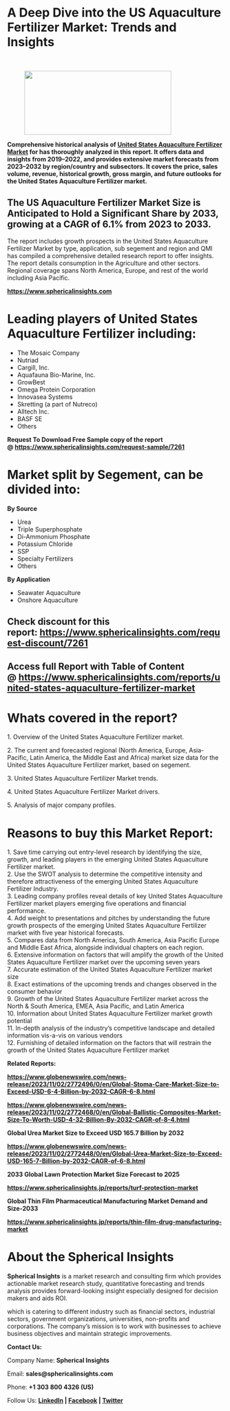 <h1 id="de3f" class="pw-post-title fo fp fq bf fr fs ft fu fv fw fx fy fz ga gb gc gd ge gf gg gh gi gj gk gl gm gn go gp gq bk" data-testid="storyTitle" data-selectable-paragraph="">A Deep Dive into the US Aquaculture Fertilizer Market: Trends and Insights</h1>
<div>
<div class="speechify-ignore ab cp">
<div class="speechify-ignore bh l">
<div class="gr gs gt gu gv ab">
<div>
<div class="ab gw">
<div>
<div class="bm">
<div class="l gx gy by gz ha">&nbsp;</div>
<div class="l gx gy by gz ha">
<figure class="ld le lf lg lh li la lb paragraph-image">
<div class="la lb lc"><picture><img class="bh ki lj c" src="https://miro.medium.com/v2/resize:fit:563/1*Oii6gIrYMUDXyf7bkIx9ow.jpeg" alt="" width="341" height="148" /></picture></div>
</figure>
<p id="2c82" class="pw-post-body-paragraph lk ll fq lm b ln lo lp lq lr ls lt lu lv lw lx ly lz ma mb mc md me mf mg mh fj bk" data-selectable-paragraph=""><strong class="lm fr">Comprehensive historical analysis of&nbsp;</strong><a class="af mi" href="https://www.sphericalinsights.com/reports/united-states-aquaculture-fertilizer-market" target="_blank" rel="noopener ugc nofollow"><strong class="lm fr">United States Aquaculture Fertilizer Market</strong></a><strong class="lm fr">&nbsp;for has thoroughly analyzed in this report. It offers data and insights from 2019&ndash;2022, and provides extensive market forecasts from 2023&ndash;2032 by region/country and subsectors. It covers the price, sales volume, revenue, historical growth, gross margin, and future outlooks for the United States Aquaculture Fertilizer market.</strong></p>
<h2 id="c3b5" class="mj mk fq bf ml mm mn mo mp mq mr ms mt lv mu mv mw lz mx my mz md na nb nc nd bk" data-selectable-paragraph="">The US Aquaculture Fertilizer Market Size is Anticipated to Hold a Significant Share by 2033, growing at a CAGR of 6.1% from 2023 to 2033.</h2>
<p id="5408" class="pw-post-body-paragraph lk ll fq lm b ln ne lp lq lr nf lt lu lv ng lx ly lz nh mb mc md ni mf mg mh fj bk" data-selectable-paragraph="">The report includes growth prospects in the United States Aquaculture Fertilizer Market by type, application, sub segement and region and QMI has compiled a comprehensive detailed research report to offer insights. The report details consumption in the Agriculture and other sectors. Regional coverage spans North America, Europe, and rest of the world including Asia Pacific.</p>
<p id="a49e" class="pw-post-body-paragraph lk ll fq lm b ln lo lp lq lr ls lt lu lv lw lx ly lz ma mb mc md me mf mg mh fj bk" data-selectable-paragraph=""><a class="af mi" href="https://www.sphericalinsights.com/" target="_blank" rel="noopener ugc nofollow"><strong class="lm fr">https://www.sphericalinsights.com</strong></a></p>
<h1 id="0d2e" class="nj mk fq bf ml nk nl nm mp nn no np mt nq nr ns nt nu nv nw nx ny nz oa ob oc bk" data-selectable-paragraph="">Leading players of United States Aquaculture Fertilizer including:</h1>
<ul class="">
<li id="b19b" class="lk ll fq lm b ln ne lp lq lr nf lt lu lv ng lx ly lz nh mb mc md ni mf mg mh od oe of bk" data-selectable-paragraph="">The Mosaic Company</li>
<li id="8f05" class="lk ll fq lm b ln og lp lq lr oh lt lu lv oi lx ly lz oj mb mc md ok mf mg mh od oe of bk" data-selectable-paragraph="">Nutriad</li>
<li id="ed2a" class="lk ll fq lm b ln og lp lq lr oh lt lu lv oi lx ly lz oj mb mc md ok mf mg mh od oe of bk" data-selectable-paragraph="">Cargill, Inc.</li>
<li id="9ab0" class="lk ll fq lm b ln og lp lq lr oh lt lu lv oi lx ly lz oj mb mc md ok mf mg mh od oe of bk" data-selectable-paragraph="">Aquafauna Bio-Marine, Inc.</li>
<li id="e5b1" class="lk ll fq lm b ln og lp lq lr oh lt lu lv oi lx ly lz oj mb mc md ok mf mg mh od oe of bk" data-selectable-paragraph="">GrowBest</li>
<li id="08ff" class="lk ll fq lm b ln og lp lq lr oh lt lu lv oi lx ly lz oj mb mc md ok mf mg mh od oe of bk" data-selectable-paragraph="">Omega Protein Corporation</li>
<li id="6da1" class="lk ll fq lm b ln og lp lq lr oh lt lu lv oi lx ly lz oj mb mc md ok mf mg mh od oe of bk" data-selectable-paragraph="">Innovasea Systems</li>
<li id="2a2b" class="lk ll fq lm b ln og lp lq lr oh lt lu lv oi lx ly lz oj mb mc md ok mf mg mh od oe of bk" data-selectable-paragraph="">Skretting (a part of Nutreco)</li>
<li id="15d8" class="lk ll fq lm b ln og lp lq lr oh lt lu lv oi lx ly lz oj mb mc md ok mf mg mh od oe of bk" data-selectable-paragraph="">Alltech Inc.</li>
<li id="df31" class="lk ll fq lm b ln og lp lq lr oh lt lu lv oi lx ly lz oj mb mc md ok mf mg mh od oe of bk" data-selectable-paragraph="">BASF SE</li>
<li id="3fbf" class="lk ll fq lm b ln og lp lq lr oh lt lu lv oi lx ly lz oj mb mc md ok mf mg mh od oe of bk" data-selectable-paragraph="">Others</li>
</ul>
<p id="2516" class="pw-post-body-paragraph lk ll fq lm b ln lo lp lq lr ls lt lu lv lw lx ly lz ma mb mc md me mf mg mh fj bk" data-selectable-paragraph=""><strong class="lm fr">Request To Download Free Sample copy of the report @&nbsp;</strong><a class="af mi" href="https://www.sphericalinsights.com/request-sample/7261" target="_blank" rel="noopener ugc nofollow"><strong class="lm fr">https://www.sphericalinsights.com/request-sample/7261</strong></a></p>
<h1 id="a82b" class="nj mk fq bf ml nk nl nm mp nn no np mt nq nr ns nt nu nv nw nx ny nz oa ob oc bk" data-selectable-paragraph="">Market split by Segement, can be divided into:</h1>
<p id="b166" class="pw-post-body-paragraph lk ll fq lm b ln ne lp lq lr nf lt lu lv ng lx ly lz nh mb mc md ni mf mg mh fj bk" data-selectable-paragraph=""><strong class="lm fr">By Source</strong></p>
<ul class="">
<li id="7096" class="lk ll fq lm b ln lo lp lq lr ls lt lu lv lw lx ly lz ma mb mc md me mf mg mh od oe of bk" data-selectable-paragraph="">Urea</li>
<li id="6238" class="lk ll fq lm b ln og lp lq lr oh lt lu lv oi lx ly lz oj mb mc md ok mf mg mh od oe of bk" data-selectable-paragraph="">Triple Superphosphate</li>
<li id="5a1c" class="lk ll fq lm b ln og lp lq lr oh lt lu lv oi lx ly lz oj mb mc md ok mf mg mh od oe of bk" data-selectable-paragraph="">Di-Ammonium Phosphate</li>
<li id="3cee" class="lk ll fq lm b ln og lp lq lr oh lt lu lv oi lx ly lz oj mb mc md ok mf mg mh od oe of bk" data-selectable-paragraph="">Potassium Chloride</li>
<li id="9ce4" class="lk ll fq lm b ln og lp lq lr oh lt lu lv oi lx ly lz oj mb mc md ok mf mg mh od oe of bk" data-selectable-paragraph="">SSP</li>
<li id="b9c0" class="lk ll fq lm b ln og lp lq lr oh lt lu lv oi lx ly lz oj mb mc md ok mf mg mh od oe of bk" data-selectable-paragraph="">Specialty Fertilizers</li>
<li id="8bf9" class="lk ll fq lm b ln og lp lq lr oh lt lu lv oi lx ly lz oj mb mc md ok mf mg mh od oe of bk" data-selectable-paragraph="">Others</li>
</ul>
<p id="657d" class="pw-post-body-paragraph lk ll fq lm b ln lo lp lq lr ls lt lu lv lw lx ly lz ma mb mc md me mf mg mh fj bk" data-selectable-paragraph=""><strong class="lm fr">By Application</strong></p>
<ul class="">
<li id="ee2a" class="lk ll fq lm b ln lo lp lq lr ls lt lu lv lw lx ly lz ma mb mc md me mf mg mh od oe of bk" data-selectable-paragraph="">Seawater Aquaculture</li>
<li id="1c43" class="lk ll fq lm b ln og lp lq lr oh lt lu lv oi lx ly lz oj mb mc md ok mf mg mh od oe of bk" data-selectable-paragraph="">Onshore Aquaculture</li>
</ul>
<h2 id="5c5d" class="mj mk fq bf ml mm mn mo mp mq mr ms mt lv mu mv mw lz mx my mz md na nb nc nd bk" data-selectable-paragraph="">Check discount for this report:&nbsp;<a class="af mi" href="https://www.sphericalinsights.com/request-discount/7261" target="_blank" rel="noopener ugc nofollow">https://www.sphericalinsights.com/request-discount/7261</a></h2>
<h2 id="4155" class="mj mk fq bf ml mm mn mo mp mq mr ms mt lv mu mv mw lz mx my mz md na nb nc nd bk" data-selectable-paragraph="">Access full Report with Table of Content @&nbsp;<a class="af mi" href="https://www.sphericalinsights.com/reports/united-states-aquaculture-fertilizer-market" target="_blank" rel="noopener ugc nofollow">https://www.sphericalinsights.com/reports/united-states-aquaculture-fertilizer-market</a></h2>
<h1 id="05e4" class="nj mk fq bf ml nk nl nm mp nn no np mt nq nr ns nt nu nv nw nx ny nz oa ob oc bk" data-selectable-paragraph="">Whats covered in the report?</h1>
<p id="2a0b" class="pw-post-body-paragraph lk ll fq lm b ln ne lp lq lr nf lt lu lv ng lx ly lz nh mb mc md ni mf mg mh fj bk" data-selectable-paragraph="">1. Overview of the United States Aquaculture Fertilizer market.</p>
<p id="bfc8" class="pw-post-body-paragraph lk ll fq lm b ln lo lp lq lr ls lt lu lv lw lx ly lz ma mb mc md me mf mg mh fj bk" data-selectable-paragraph="">2. The current and forecasted regional (North America, Europe, Asia-Pacific, Latin America, the Middle East and Africa) market size data for the United States Aquaculture Fertilizer market, based on segement.</p>
<p id="7f36" class="pw-post-body-paragraph lk ll fq lm b ln lo lp lq lr ls lt lu lv lw lx ly lz ma mb mc md me mf mg mh fj bk" data-selectable-paragraph="">3. United States Aquaculture Fertilizer Market trends.</p>
<p id="be00" class="pw-post-body-paragraph lk ll fq lm b ln lo lp lq lr ls lt lu lv lw lx ly lz ma mb mc md me mf mg mh fj bk" data-selectable-paragraph="">4. United States Aquaculture Fertilizer Market drivers.</p>
<p id="57fc" class="pw-post-body-paragraph lk ll fq lm b ln lo lp lq lr ls lt lu lv lw lx ly lz ma mb mc md me mf mg mh fj bk" data-selectable-paragraph="">5. Analysis of major company profiles.</p>
<h1 id="5f2e" class="nj mk fq bf ml nk nl nm mp nn no np mt nq nr ns nt nu nv nw nx ny nz oa ob oc bk" data-selectable-paragraph="">Reasons to buy this Market Report:</h1>
<p id="edbc" class="pw-post-body-paragraph lk ll fq lm b ln ne lp lq lr nf lt lu lv ng lx ly lz nh mb mc md ni mf mg mh fj bk" data-selectable-paragraph="">1. Save time carrying out entry-level research by identifying the size, growth, and leading players in the emerging United States Aquaculture Fertilizer market.<br />2. Use the SWOT analysis to determine the competitive intensity and therefore attractiveness of the emerging United States Aquaculture Fertilizer Industry.<br />3. Leading company profiles reveal details of key United States Aquaculture Fertilizer market players emerging five operations and financial performance.<br />4. Add weight to presentations and pitches by understanding the future growth prospects of the emerging United States Aquaculture Fertilizer market with five year historical forecasts.<br />5. Compares data from North America, South America, Asia Pacific Europe and Middle East Africa, alongside individual chapters on each region.<br />6. Extensive information on factors that will amplify the growth of the United States Aquaculture Fertilizer market over the upcoming seven years<br />7. Accurate estimation of the United States Aquaculture Fertilizer market size<br />8. Exact estimations of the upcoming trends and changes observed in the consumer behavior<br />9. Growth of the United States Aquaculture Fertilizer market across the North &amp; South America, EMEA, Asia Pacific, and Latin America<br />10. Information about United States Aquaculture Fertilizer market growth potential<br />11. In-depth analysis of the industry&rsquo;s competitive landscape and detailed information vis-a-vis on various vendors<br />12. Furnishing of detailed information on the factors that will restrain the growth of the United States Aquaculture Fertilizer market</p>
<p id="7fd0" class="pw-post-body-paragraph lk ll fq lm b ln lo lp lq lr ls lt lu lv lw lx ly lz ma mb mc md me mf mg mh fj bk" data-selectable-paragraph=""><strong class="lm fr">Related Reports:</strong></p>
<p id="f2ad" class="pw-post-body-paragraph lk ll fq lm b ln lo lp lq lr ls lt lu lv lw lx ly lz ma mb mc md me mf mg mh fj bk" data-selectable-paragraph=""><a class="af mi" href="https://www.globenewswire.com/news-release/2023/11/02/2772496/0/en/Global-Stoma-Care-Market-Size-to-Exceed-USD-6-4-Billion-by-2032-CAGR-6-8.html" target="_blank" rel="noopener ugc nofollow"><strong class="lm fr">https://www.globenewswire.com/news-release/2023/11/02/2772496/0/en/Global-Stoma-Care-Market-Size-to-Exceed-USD-6-4-Billion-by-2032-CAGR-6-8.html</strong></a></p>
<p id="3934" class="pw-post-body-paragraph lk ll fq lm b ln lo lp lq lr ls lt lu lv lw lx ly lz ma mb mc md me mf mg mh fj bk" data-selectable-paragraph=""><a class="af mi" href="https://www.globenewswire.com/news-release/2023/11/02/2772468/0/en/Global-Ballistic-Composites-Market-Size-To-Worth-USD-4-32-Billion-By-2032-CAGR-of-8-4.html" target="_blank" rel="noopener ugc nofollow"><strong class="lm fr">https://www.globenewswire.com/news-release/2023/11/02/2772468/0/en/Global-Ballistic-Composites-Market-Size-To-Worth-USD-4-32-Billion-By-2032-CAGR-of-8-4.html</strong></a></p>
<p id="16d6" class="pw-post-body-paragraph lk ll fq lm b ln lo lp lq lr ls lt lu lv lw lx ly lz ma mb mc md me mf mg mh fj bk" data-selectable-paragraph=""><strong class="lm fr">Global Urea Market Size to Exceed USD 165.7 Billion by 2032</strong></p>
<p id="6b3e" class="pw-post-body-paragraph lk ll fq lm b ln lo lp lq lr ls lt lu lv lw lx ly lz ma mb mc md me mf mg mh fj bk" data-selectable-paragraph=""><a class="af mi" href="https://www.globenewswire.com/news-release/2023/11/02/2772448/0/en/Global-Urea-Market-Size-to-Exceed-USD-165-7-Billion-by-2032-CAGR-of-6-8.html" target="_blank" rel="noopener ugc nofollow"><strong class="lm fr">https://www.globenewswire.com/news-release/2023/11/02/2772448/0/en/Global-Urea-Market-Size-to-Exceed-USD-165-7-Billion-by-2032-CAGR-of-6-8.html</strong></a></p>
<p id="8c56" class="pw-post-body-paragraph lk ll fq lm b ln lo lp lq lr ls lt lu lv lw lx ly lz ma mb mc md me mf mg mh fj bk" data-selectable-paragraph=""><strong class="lm fr">2033 Global Lawn Protection Market Size Forecast to 2025</strong></p>
<p id="d809" class="pw-post-body-paragraph lk ll fq lm b ln lo lp lq lr ls lt lu lv lw lx ly lz ma mb mc md me mf mg mh fj bk" data-selectable-paragraph=""><a class="af mi" href="https://www.sphericalinsights.jp/reports/turf-protection-market" target="_blank" rel="noopener ugc nofollow"><strong class="lm fr">https://www.sphericalinsights.jp/reports/turf-protection-market</strong></a></p>
<p id="4552" class="pw-post-body-paragraph lk ll fq lm b ln lo lp lq lr ls lt lu lv lw lx ly lz ma mb mc md me mf mg mh fj bk" data-selectable-paragraph=""><strong class="lm fr">Global Thin Film Pharmaceutical Manufacturing Market Demand and Size-2033</strong></p>
<p id="f894" class="pw-post-body-paragraph lk ll fq lm b ln lo lp lq lr ls lt lu lv lw lx ly lz ma mb mc md me mf mg mh fj bk" data-selectable-paragraph=""><a class="af mi" href="https://www.sphericalinsights.jp/reports/thin-film-drug-manufacturing-market" target="_blank" rel="noopener ugc nofollow"><strong class="lm fr">https://www.sphericalinsights.jp/reports/thin-film-drug-manufacturing-market</strong></a></p>
<h1 id="dc41" class="nj mk fq bf ml nk nl nm mp nn no np mt nq nr ns nt nu nv nw nx ny nz oa ob oc bk" data-selectable-paragraph="">About the Spherical Insights</h1>
<p id="560b" class="pw-post-body-paragraph lk ll fq lm b ln ne lp lq lr nf lt lu lv ng lx ly lz nh mb mc md ni mf mg mh fj bk" data-selectable-paragraph=""><strong class="lm fr">Spherical Insights</strong>&nbsp;is a market research and consulting firm which provides actionable market research study, quantitative forecasting and trends analysis provides forward-looking insight especially designed for decision makers and aids ROI.</p>
<p id="20c6" class="pw-post-body-paragraph lk ll fq lm b ln lo lp lq lr ls lt lu lv lw lx ly lz ma mb mc md me mf mg mh fj bk" data-selectable-paragraph="">which is catering to different industry such as financial sectors, industrial sectors, government organizations, universities, non-profits and corporations. The company&rsquo;s mission is to work with businesses to achieve business objectives and maintain strategic improvements.</p>
<p id="2ecb" class="pw-post-body-paragraph lk ll fq lm b ln lo lp lq lr ls lt lu lv lw lx ly lz ma mb mc md me mf mg mh fj bk" data-selectable-paragraph=""><strong class="lm fr">Contact Us:</strong></p>
<p id="9b3c" class="pw-post-body-paragraph lk ll fq lm b ln lo lp lq lr ls lt lu lv lw lx ly lz ma mb mc md me mf mg mh fj bk" data-selectable-paragraph="">Company Name:&nbsp;<strong class="lm fr">Spherical Insights</strong></p>
<p id="218b" class="pw-post-body-paragraph lk ll fq lm b ln lo lp lq lr ls lt lu lv lw lx ly lz ma mb mc md me mf mg mh fj bk" data-selectable-paragraph="">Email:&nbsp;<strong class="lm fr">sales@sphericalinsights.com</strong></p>
<p id="3151" class="pw-post-body-paragraph lk ll fq lm b ln lo lp lq lr ls lt lu lv lw lx ly lz ma mb mc md me mf mg mh fj bk" data-selectable-paragraph="">Phone:&nbsp;<strong class="lm fr">+1 303 800 4326 (US)</strong></p>
<p id="57cf" class="pw-post-body-paragraph lk ll fq lm b ln lo lp lq lr ls lt lu lv lw lx ly lz ma mb mc md me mf mg mh fj bk" data-selectable-paragraph="">Follow Us:&nbsp;<a class="af mi" href="https://www.linkedin.com/company/spherical-insight/" target="_blank" rel="noopener ugc nofollow"><strong class="lm fr">LinkedIn</strong></a><strong class="lm fr">&nbsp;|&nbsp;</strong><a class="af mi" href="https://www.facebook.com/sphericalinsights22" target="_blank" rel="noopener ugc nofollow"><strong class="lm fr">Facebook</strong></a><strong class="lm fr">&nbsp;|&nbsp;</strong><a class="af mi" href="https://twitter.com/SInsights_US" target="_blank" rel="noopener ugc nofollow"><strong class="lm fr">Twitter</strong></a></p>
</div>
</div>
</div>
</div>
</div>
</div>
</div>
</div>
</div>
